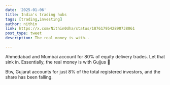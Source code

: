 ```yaml
---
date: '2025-01-06'
title: India's trading hubs
tags: [trading,investing]
author: nithin
link: https://x.com/Nithin0dha/status/1876179542890738061
post_type: tweet
description: The real money is with..

---
```


Ahmedabad and Mumbai account for 80% of equity delivery trades. Let that sink in. Essentially, the real money is with Gujjus 😬

Btw, Gujarat accounts for just 8% of the total registered investors, and the share has been falling.

